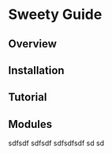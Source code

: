 Sweety Guide
============

Overview
--------

Installation
------------

Tutorial
--------

Modules
-------

   sdfsdf
   sdfsdf
   sdfsdfsdf
   sd sd